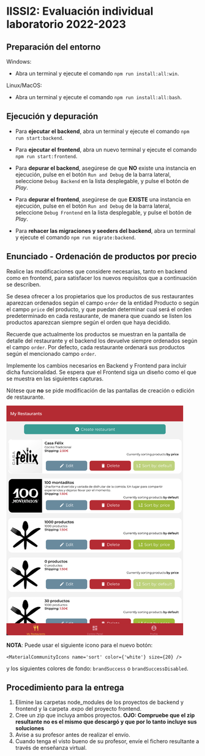 # IISSI2: Evaluación individual laboratorio 2022-2023

## Preparación del entorno

Windows:

* Abra un terminal y ejecute el comando `npm run install:all:win`.

Linux/MacOS:

* Abra un terminal y ejecute el comando `npm run install:all:bash`.

## Ejecución y depuración

* Para **ejecutar el backend**, abra un terminal y ejecute el comando `npm run start:backend`.

* Para **ejecutar el frontend**, abra un nuevo terminal y ejecute el comando `npm run start:frontend`.

* Para **depurar el backend**, asegúrese de que **NO** existe una instancia en ejecución, pulse en el botón `Run and Debug` de la barra lateral, seleccione `Debug Backend` en la lista desplegable, y pulse el botón de *Play*.

* Para **depurar el frontend**, asegúrese de que **EXISTE** una instancia en ejecución, pulse en el botón `Run and Debug` de la barra lateral, seleccione `Debug Frontend` en la lista desplegable, y pulse el botón de *Play*.

* Para **rehacer las migraciones y seeders del backend**, abra un terminal y ejecute el comando `npm run migrate:backend`.

## Enunciado - Ordenación de productos por precio

Realice las modificaciones que considere necesarias, tanto en backend como en frontend, para satisfacer los nuevos requisitos que a continuación se describen.

Se desea ofrecer a los propietarios que los productos de sus restaurantes aparezcan ordenados según el campo `order` de la entidad Producto o según el campo `price` del producto, y que puedan determinar cual será el orden predeterminado en cada restaurante, de manera que cuando se listen los productos aparezcan siempre según el orden que haya decidido.

Recuerde que actualmente los productos se muestran en la pantalla de detalle del restaurante y el backend los devuelve siempre ordenados según el campo `order`. Por defecto, cada restaurante ordenará sus productos según el mencionado campo `order`.

Implemente los cambios necesarios en Backend y Frontend para incluir dicha funcionalidad. Se espera que el Frontend siga un diseño como el que se muestra en las siguientes capturas.

Nótese que **no** se pide modificación de las pantallas de creación o edición de restaurante.

<img height="600" alt="Aspecto de la pantalla resultante" src="screenshot.png">

**NOTA**: Puede usar el siguiente icono para el nuevo botón:

```JSX
<MaterialCommunityIcons name='sort' color={'white'} size={20} />
```

y los siguientes colores de fondo: `brandSuccess` o `brandSuccessDisabled`.

## Procedimiento para la entrega

1. Elimine las carpetas node_modules de los proyectos de backend y frontend y la carpeta .expo del proyecto frontend.
1. Cree un zip que incluya ambos proyectos. **OJO: Compruebe que el zip resultante no es el mismo que descargó y que por lo tanto incluye sus soluciones**
1. Avise a su profesor antes de realizar el envío.
1. Cuando tenga el visto bueno de su profesor, envíe el fichero resultante a través de enseñanza virtual.
